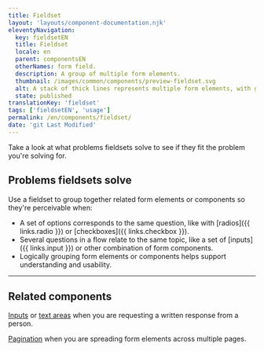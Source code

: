 ```yaml
---
title: Fieldset
layout: 'layouts/component-documentation.njk'
eleventyNavigation:
  key: fieldsetEN
  title: Fieldset
  locale: en
  parent: componentsEN
  otherNames: form field.
  description: A group of multiple form elements.
  thumbnail: /images/common/components/preview-fieldset.svg
  alt: A stack of thick lines represents multiple form elements, with grey lines for labels and white boxes for form fields.
  state: published
translationKey: 'fieldset'
tags: ['fieldsetEN', 'usage']
permalink: /en/components/fieldset/
date: 'git Last Modified'
---
```


Take a look at what problems fieldsets solve to see if they fit the problem you're solving for.

## Problems fieldsets solve

Use a fieldset to group together related form elements or components so they're perceivable when:

- A set of options corresponds to the same question, like with [radios]({{ links.radio }}) or [checkboxes]({{ links.checkbox }}).
- Several questions in a flow relate to the same topic, like a set of [inputs]({{ links.input }}) or other combination of form components.
- Logically grouping form elements or components helps support understanding and usability.

<hr/>

## Related components

<a href="{{ links.input }}">Inputs</a> or <a href="{{ links.textarea }}">text areas</a> when you are requesting a written response from a person.

<a href="{{ links.pagination }}">Pagination</a> when you are spreading form elements across multiple pages.
